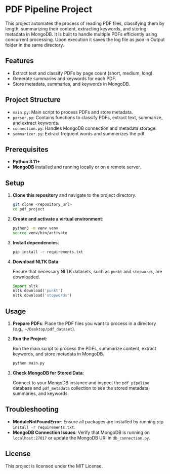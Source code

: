 # PDF Pipeline Project

This project automates the process of reading PDF files, classifying them by length, summarizing their content, extracting keywords, and storing metadata in MongoDB. It is built to handle multiple PDFs efficiently using concurrent processing. Upon execution it saves the log file as json in Output folder in the same directory.

## Features

- Extract text and classify PDFs by page count (short, medium, long).
- Generate summaries and keywords for each PDF.
- Store metadata, summaries, and keywords in MongoDB.

## Project Structure

- `main.py`: Main script to process PDFs and store metadata.
- `parser.py`: Contains functions to classify PDFs, extract text, summarize, and extract keywords.
- `connection.py`: Handles MongoDB connection and metadata storage.
- `semmarizer.py`: Extract frequent words and summerizes the pdf.

## Prerequisites

- **Python 3.11+**
- **MongoDB** installed and running locally or on a remote server.

## Setup

1. **Clone this repository** and navigate to the project directory.

    ```bash
    git clone <repository_url>
    cd pdf_project
    ```

2. **Create and activate a virtual environment**:

    ```bash
    python3 -m venv venv
    source venv/bin/activate
    ```

3. **Install dependencies**:

    ```bash
    pip install -r requirements.txt
    ```

4. **Download NLTK Data**:
   
   Ensure that necessary NLTK datasets, such as `punkt` and `stopwords`, are downloaded.

    ```python
    import nltk
    nltk.download('punkt')
    nltk.download('stopwords')
    ```

## Usage

1. **Prepare PDFs**: Place the PDF files you want to process in a directory (e.g., `~/Desktop/pdf_dataset`).

2. **Run the Project**:

    Run the main script to process the PDFs, summarize content, extract keywords, and store metadata in MongoDB.

    ```bash
    python main.py
    ```

3. **Check MongoDB for Stored Data**:
   
   Connect to your MongoDB instance and inspect the `pdf_pipeline` database and `pdf_metadata` collection to see the stored metadata, summaries, and keywords.

## Troubleshooting

- **ModuleNotFoundError**: Ensure all packages are installed by running `pip install -r requirements.txt`.
- **MongoDB Connection Issues**: Verify that MongoDB is running on `localhost:27017` or update the MongoDB URI in `db_connection.py`.

## License

This project is licensed under the MIT License.
